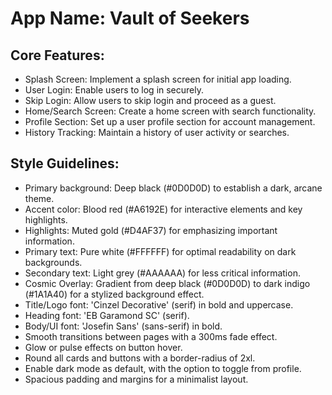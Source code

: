 # **App Name**: Vault of Seekers

## Core Features:

- Splash Screen: Implement a splash screen for initial app loading.
- User Login: Enable users to log in securely.
- Skip Login: Allow users to skip login and proceed as a guest.
- Home/Search Screen: Create a home screen with search functionality.
- Profile Section: Set up a user profile section for account management.
- History Tracking: Maintain a history of user activity or searches.

## Style Guidelines:

- Primary background: Deep black (#0D0D0D) to establish a dark, arcane theme.
- Accent color: Blood red (#A6192E) for interactive elements and key highlights.
- Highlights: Muted gold (#D4AF37) for emphasizing important information.
- Primary text: Pure white (#FFFFFF) for optimal readability on dark backgrounds.
- Secondary text: Light grey (#AAAAAA) for less critical information.
- Cosmic Overlay: Gradient from deep black (#0D0D0D) to dark indigo (#1A1A40) for a stylized background effect.
- Title/Logo font: 'Cinzel Decorative' (serif) in bold and uppercase.
- Heading font: 'EB Garamond SC' (serif).
- Body/UI font: 'Josefin Sans' (sans-serif) in bold.
- Smooth transitions between pages with a 300ms fade effect.
- Glow or pulse effects on button hover.
- Round all cards and buttons with a border-radius of 2xl.
- Enable dark mode as default, with the option to toggle from profile.
- Spacious padding and margins for a minimalist layout.
